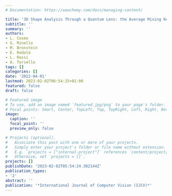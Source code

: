 ```yaml
---
# Documentation: https://wowchemy.com/docs/managing-content/

title: '3D Shape Analysis Through a Quantum Lens: the Average Mixing Kernel Signature'
subtitle: ''
summary: ''
authors:
- L. Cosmo
- G. Minello
- M. Bronstein
- E. Rodolà
- L. Rossi
- A. Torsello
tags: []
categories: []
date: '2022-04-01'
lastmod: 2023-02-02T06:54:25+01:00
featured: false
draft: false

# Featured image
# To use, add an image named `featured.jpg/png` to your page's folder.
# Focal points: Smart, Center, TopLeft, Top, TopRight, Left, Right, BottomLeft, Bottom, BottomRight.
image:
  caption: ''
  focal_point: ''
  preview_only: false

# Projects (optional).
#   Associate this post with one or more of your projects.
#   Simply enter your project's folder or file name without extension.
#   E.g. `projects = ["internal-project"]` references `content/project/deep-learning/index.md`.
#   Otherwise, set `projects = []`.
projects: []
publishDate: '2023-02-02T05:54:24.382144Z'
publication_types:
- '2'
abstract: ''
publication: '*International Journal of Computer Vision (IJCV)*'
---
```

